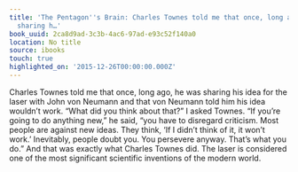 ```yaml
---
title: 'The Pentagon''s Brain: Charles Townes told me that once, long ago, he was
  sharing h…'
book_uuid: 2ca8d9ad-3c3b-4ac6-97ad-e93c52f140a0
location: No title
source: ibooks
touch: true
highlighted_on: '2015-12-26T00:00:00.000Z'
---
```


Charles Townes told me that once, long ago, he was sharing his idea for the laser with John von Neumann and that von Neumann told him his idea wouldn’t work.
“What did you think about that?” I asked Townes.
“If you’re going to do anything new,” he said, “you have to disregard criticism. Most people are against new ideas. They think, ‘If I didn’t think of it, it won’t work.’ Inevitably, people doubt you. You persevere anyway. That’s what you do.” And that was exactly what Charles Townes did. The laser is considered one of the most significant scientific inventions of the modern world.